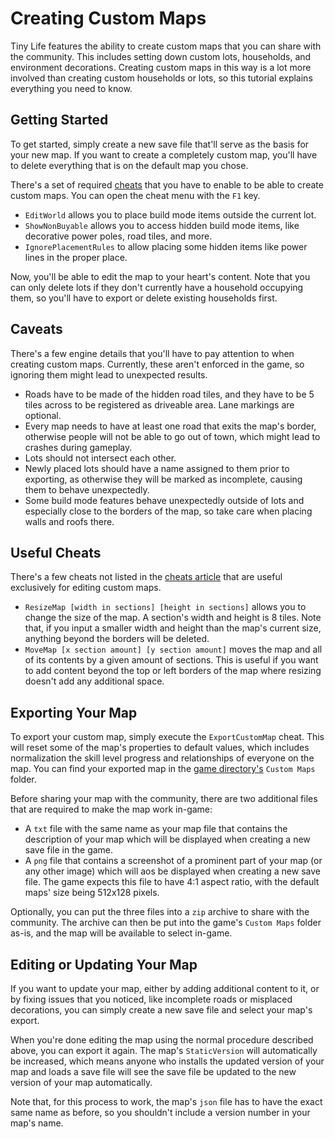 # Creating Custom Maps

Tiny Life features the ability to create custom maps that you can share with the community. This includes setting down custom lots, households, and environment decorations. Creating custom maps in this way is a lot more involved than creating custom households or lots, so this tutorial explains everything you need to know.

## Getting Started
To get started, simply create a new save file that'll serve as the basis for your new map. If you want to create a completely custom map, you'll have to delete everything that is on the default map you chose.

There's a set of required [cheats](cheats.md) that you have to enable to be able to create custom maps. You can open the cheat menu with the `F1` key.
- `EditWorld` allows you to place build mode items outside the current lot.
- `ShowNonBuyable` allows you to access hidden build mode items, like decorative power poles, road tiles, and more.
- `IgnorePlacementRules` to allow placing some hidden items like power lines in the proper place.

Now, you'll be able to edit the map to your heart's content. Note that you can only delete lots if they don't currently have a household occupying them, so you'll have to export or delete existing households first.

## Caveats
There's a few engine details that you'll have to pay attention to when creating custom maps. Currently, these aren't enforced in the game, so ignoring them might lead to unexpected results.
- Roads have to be made of the hidden road tiles, and they have to be 5 tiles across to be registered as driveable area. Lane markings are optional.
- Every map needs to have at least one road that exits the map's border, otherwise people will not be able to go out of town, which might lead to crashes during gameplay.
- Lots should not intersect each other.
- Newly placed lots should have a name assigned to them prior to exporting, as otherwise they will be marked as incomplete, causing them to behave unexpectedly.
- Some build mode features behave unexpectedly outside of lots and especially close to the borders of the map, so take care when placing walls and roofs there.

## Useful Cheats
There's a few cheats not listed in the [cheats article](cheats.md) that are useful exclusively for editing custom maps.
- `ResizeMap [width in sections] [height in sections]` allows you to change the size of the map. A section's width and height is 8 tiles. Note that, if you input a smaller width and height than the map's current size, anything beyond the borders will be deleted.
- `MoveMap [x section amount] [y section amount]` moves the map and all of its contents by a given amount of sections. This is useful if you want to add content beyond the top or left borders of the map where resizing doesn't add any additional space.

## Exporting Your Map
To export your custom map, simply execute the `ExportCustomMap` cheat. This will reset some of the map's properties to default values, which includes normalization the skill level progress and relationships of everyone on the map. You can find your exported map in the [game directory's](game_dir.md) `Custom Maps` folder.

Before sharing your map with the community, there are two additional files that are required to make the map work in-game:
- A `txt` file with the same name as your map file that contains the description of your map which will be displayed when creating a new save file in the game.
- A `png` file that contains a screenshot of a prominent part of your map (or any other image) which will aos be displayed when creating a new save file. The game expects this file to have 4:1 aspect ratio, with the default maps' size being 512x128 pixels.

Optionally, you can put the three files into a `zip` archive to share with the community. The archive can then be put into the game's `Custom Maps` folder as-is, and the map will be available to select in-game.

## Editing or Updating Your Map
If you want to update your map, either by adding additional content to it, or by fixing issues that you noticed, like incomplete roads or misplaced decorations, you can simply create a new save file and select your map's export.

When you're done editing the map using the normal procedure described above, you can export it again. The map's `StaticVersion` will automatically be increased, which means anyone who installs the updated version of your map and loads a save file will see the save file be updated to the new version of your map automatically.

Note that, for this process to work, the map's `json` file has to have the exact same name as before, so you shouldn't include a version number in your map's name.
